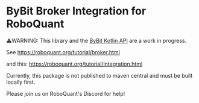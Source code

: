 
# ByBit Broker Integration for RoboQuant

⚠️WARNING: This library and the [ByBit Kotlin API](https://github.com/alleyway/bybit-kotlin-api) are a work in progress.


See https://roboquant.org/tutorial/broker.html

and this: https://roboquant.org/tutorial/integration.html


Currently, this package is not published to maven central and must be built locally first.


Please join us on RoboQuant's Discord for help!







